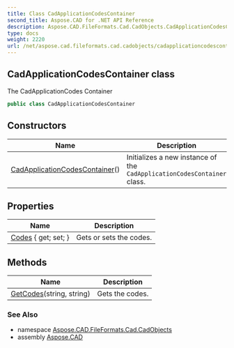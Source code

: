 ```yaml
---
title: Class CadApplicationCodesContainer
second_title: Aspose.CAD for .NET API Reference
description: Aspose.CAD.FileFormats.Cad.CadObjects.CadApplicationCodesContainer class. The CadApplicationCodes Container
type: docs
weight: 2220
url: /net/aspose.cad.fileformats.cad.cadobjects/cadapplicationcodescontainer/
---
```

## CadApplicationCodesContainer class

The CadApplicationCodes Container

```csharp
public class CadApplicationCodesContainer
```

## Constructors

| Name | Description |
| --- | --- |
| [CadApplicationCodesContainer](cadapplicationcodescontainer/)() | Initializes a new instance of the `CadApplicationCodesContainer` class. |

## Properties

| Name | Description |
| --- | --- |
| [Codes](../../aspose.cad.fileformats.cad.cadobjects/cadapplicationcodescontainer/codes/) { get; set; } | Gets or sets the codes. |

## Methods

| Name | Description |
| --- | --- |
| [GetCodes](../../aspose.cad.fileformats.cad.cadobjects/cadapplicationcodescontainer/getcodes/)(string, string) | Gets the codes. |

### See Also

* namespace [Aspose.CAD.FileFormats.Cad.CadObjects](../../aspose.cad.fileformats.cad.cadobjects/)
* assembly [Aspose.CAD](../../)


